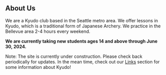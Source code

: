 ## About Us
We are a Kyudo club based in the Seattle metro area. We offer lessons in Kyudo, which is a traditional form of Japanese Archery. We practice in the Bellevue area 2-4 hours every weekend.

**We are currently taking new students ages 14 and above through June 30, 2024.**

Note: The site is currently under construction. Please check back periodically for updates. In the mean time, check out our [Links](#links) section for some information about Kyudo!
